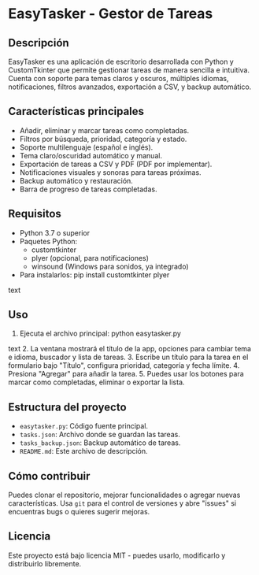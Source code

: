 # EasyTasker - Gestor de Tareas

## Descripción
EasyTasker es una aplicación de escritorio desarrollada con Python y CustomTkinter que permite gestionar tareas de manera sencilla e intuitiva. Cuenta con soporte para temas claros y oscuros, múltiples idiomas, notificaciones, filtros avanzados, exportación a CSV, y backup automático.

## Características principales
- Añadir, eliminar y marcar tareas como completadas.
- Filtros por búsqueda, prioridad, categoría y estado.
- Soporte multilenguaje (español e inglés).
- Tema claro/oscuridad automático y manual.
- Exportación de tareas a CSV y PDF (PDF por implementar).
- Notificaciones visuales y sonoras para tareas próximas.
- Backup automático y restauración.
- Barra de progreso de tareas completadas.

## Requisitos

- Python 3.7 o superior
- Paquetes Python:
  - customtkinter
  - plyer (opcional, para notificaciones)
  - winsound (Windows para sonidos, ya integrado)
- Para instalarlos:
pip install customtkinter plyer

text

## Uso

1. Ejecuta el archivo principal:
python easytasker.py

text
2. La ventana mostrará el título de la app, opciones para cambiar tema e idioma, buscador y lista de tareas.
3. Escribe un título para la tarea en el formulario bajo "Título", configura prioridad, categoría y fecha límite.
4. Presiona "Agregar" para añadir la tarea.
5. Puedes usar los botones para marcar como completadas, eliminar o exportar la lista.

## Estructura del proyecto
- `easytasker.py`: Código fuente principal.
- `tasks.json`: Archivo donde se guardan las tareas.
- `tasks_backup.json`: Backup automático de tareas.
- `README.md`: Este archivo de descripción.

## Cómo contribuir

Puedes clonar el repositorio, mejorar funcionalidades o agregar nuevas características. Usa `git` para el control de versiones y abre "issues" si encuentras bugs o quieres sugerir mejoras.

## Licencia

Este proyecto está bajo licencia MIT - puedes usarlo, modificarlo y distribuirlo libremente.